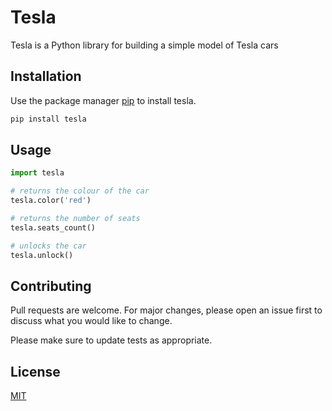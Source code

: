 # Tesla
Tesla is a Python library for building a simple model of Tesla cars

## Installation

Use the package manager [pip](https://pip.pypa.io/en/stable/) to install tesla.

```bash
pip install tesla
```

## Usage

```python
import tesla

# returns the colour of the car
tesla.color('red')

# returns the number of seats
tesla.seats_count()

# unlocks the car
tesla.unlock()
```

## Contributing
Pull requests are welcome. For major changes, please open an issue first to discuss what you would like to change.

Please make sure to update tests as appropriate.

## License
[MIT](https://choosealicense.com/licenses/mit/)

